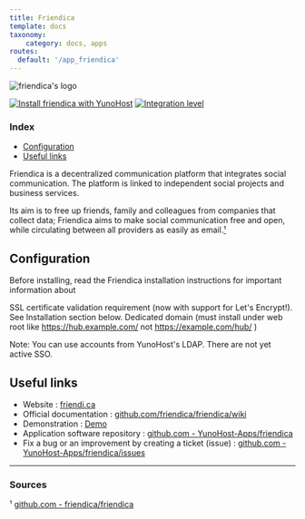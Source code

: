```yaml
---
title: Friendica
template: docs
taxonomy:
    category: docs, apps
routes:
  default: '/app_friendica'
---
```


![friendica's logo](image://friendica_logo.svg?height=80)

[![Install friendica with YunoHost](https://install-app.yunohost.org/install-with-yunohost.png)](https://install-app.yunohost.org/?app=friendica) [![Integration level](https://dash.yunohost.org/integration/friendica.svg)](https://dash.yunohost.org/appci/app/friendica)

### Index

- [Configuration](#configuration)
- [Useful links](#useful-links)

Friendica is a decentralized communication platform that integrates social communication. The platform is linked to independent social projects and business services.

Its aim is to free up friends, family and colleagues from companies that collect data; Friendica aims to make social communication free and open, while circulating between all providers as easily as email.[¹](#sources)

## Configuration

Before installing, read the Friendica installation instructions for important information about

SSL certificate validation requirement (now with support for Let's Encrypt!). See Installation section below.
Dedicated domain (must install under web root like https://hub.example.com/ not https://example.com/hub/ )

Note: You can use accounts from YunoHost's LDAP. There are not yet active SSO.

## Useful links

+ Website : [friendi.ca](http://friendi.ca/)
+ Official documentation : [github.com/friendica/friendica/wiki](https://github.com/friendica/friendica/wiki)
+ Demonstration : [Demo](http://dir.friendica.social/servers)
+ Application software repository : [github.com - YunoHost-Apps/friendica](https://github.com/YunoHost-Apps/friendica_ynh)
+ Fix a bug or an improvement by creating a ticket (issue) : [github.com - YunoHost-Apps/friendica/issues](https://github.com/YunoHost-Apps/friendica_ynh/issues)

------

### Sources

¹ [github.com - friendica/friendica](https://github.com/friendica/friendica)
